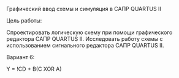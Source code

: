 Графический ввод схемы и симуляция в САПР QUARTUS II

Цель работы:

Спроектировать логическую схему при помощи графического редактора 
САПР QUARTUS II. Исследовать работу схемы с использованием сигнального 
редактора САПР QUARTUS II.

Вариант 6:

Y = !CD + B(C XOR A)
